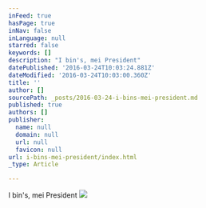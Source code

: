 ```yaml
---
inFeed: true
hasPage: true
inNav: false
inLanguage: null
starred: false
keywords: []
description: "I bin's, mei President"
datePublished: '2016-03-24T10:03:24.881Z'
dateModified: '2016-03-24T10:03:00.360Z'
title: ''
author: []
sourcePath: _posts/2016-03-24-i-bins-mei-president.md
published: true
authors: []
publisher:
  name: null
  domain: null
  url: null
  favicon: null
url: i-bins-mei-president/index.html
_type: Article

---
```

I bin's, mei President
![](https://the-grid-user-content.s3-us-west-2.amazonaws.com/3629725e-e841-4620-9ca0-23fa8eba4a11.jpg)